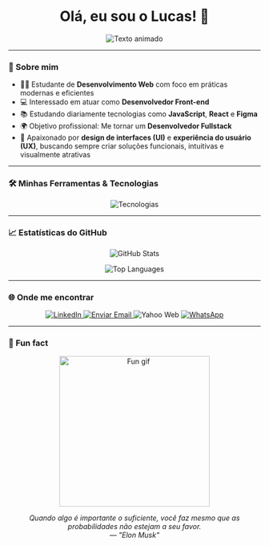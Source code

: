 <h1 align="center">Olá, eu sou o Lucas! 👋</h1>

<p align="center">
<p align="center">
  <img src="https://readme-typing-svg.herokuapp.com?font=Fira+Code&size=26&pause=1000&color=00BFFF&center=true&vCenter=true&width=500&lines=Especialista+em+Front-end+💻;Conhecimento+em+UX%2FUI+design+🎨;Focado+em+soluções+criativas+✨
  ;Foco+em+soluções+funcionais+e+lógicas+⚡;Integrando+design+🎨+e+desenvolvimento+web+🧠" alt="Texto animado"/>
</p>
</p>


---

### 💼 Sobre mim

- 👨‍🎓 Estudante de **Desenvolvimento Web** com foco em práticas modernas e eficientes  
- 💻 Interessado em atuar como **Desenvolvedor Front-end**  
- 📚 Estudando diariamente tecnologias como **JavaScript**, **React** e **Figma**  
- 🌍 Objetivo profissional: Me tornar um **Desenvolvedor Fullstack**  
- 🎨 Apaixonado por **design de interfaces (UI)** e **experiência do usuário (UX)**, buscando sempre criar soluções funcionais, intuitivas e visualmente atrativas  

---

### 🛠️ Minhas Ferramentas & Tecnologias

<p align="center">
  <img src="https://skillicons.dev/icons?i=html,css,js,react,figma,git,vscode" alt="Tecnologias" />
</p>

---

### 📈 Estatísticas do GitHub

<p align="center">
  <img src="https://github-readme-stats.vercel.app/api?username=Lucas-tech-silva&show_icons=true&theme=tokyonight&count_private=true&hide_border=true&card_width=450" alt="GitHub Stats" />
</p>

<p align="center">
  <img src="https://github-readme-stats.vercel.app/api/top-langs/?username=Lucas-tech-silva&layout=compact&theme=tokyonight&hide_border=true&card_width=450" alt="Top Languages" />
</p>

---

### 🌐 Onde me encontrar

<p align="center">
  <a href="https://www.linkedin.com/in/lucas-silva-ab6360365/" target="_blank" rel="noopener noreferrer">
    <img src="https://img.shields.io/badge/LinkedIn-0A66C2?style=for-the-badge&logo=linkedin&logoColor=white" alt="LinkedIn"/>
  </a>

  <a href="mailto:lucassilva1710@yahoo.com?subject=Interesse%20em%20seu%20perfil%20no%20GitHub&body=Prezado%20Lucas%2C%0D%0A%0D%0AAnalisei%20seu%20perfil%20no%20GitHub%20e%20fiquei%20interessado%20em%20seu%20trabalho.%20Gostaria%20de%20iniciar%20um%20contato%20profissional.%0D%0A%0D%0AFico%20no%20aguardo%20de%20seu%20retorno.">
    <img src="https://img.shields.io/badge/Enviar%20Email-6001D2?style=for-the-badge&logo=yahoo&logoColor=white" alt="Enviar Email"/>
  </a>

  <a href="https://mail.yahoo.com" target="_blank" rel="noopener noreferrer" style="text-decoration:none;">
    <img src="https://img.shields.io/badge/Yahoo%20Web-430098?style=for-the-badge&logo=yahoo&logoColor=white" alt="Yahoo Web"/>
  </a>

  <a href="https://wa.me/5511930343236?text=Prezado%20Lucas%2C%20tudo%20bem%3F%20Tive%20acesso%20ao%20seu%20perfil%20no%20GitHub%20e%20gostaria%20de%20conversar%20sobre%20uma%20poss%C3%ADvel%20colabora%C3%A7%C3%A3o%20profissional.%20Aguardo%20seu%20retorno." target="_blank" rel="noopener noreferrer">
    <img src="https://img.shields.io/badge/(11)%2093034--3236-25D366?style=for-the-badge&logo=whatsapp&logoColor=white" alt="WhatsApp"/>
  </a>
</p>

---

### 🎉 Fun fact

<p align="center">
  <img src="https://media.giphy.com/media/qgQUggAC3Pfv687qPC/giphy.gif" width="300" alt="Fun gif"/>
</p>

<p align="center">
  <i>Quando algo é importante o suficiente, você faz mesmo que as probabilidades não estejam a seu favor. <br>
   — "Elon Musk" </i>
</p>
